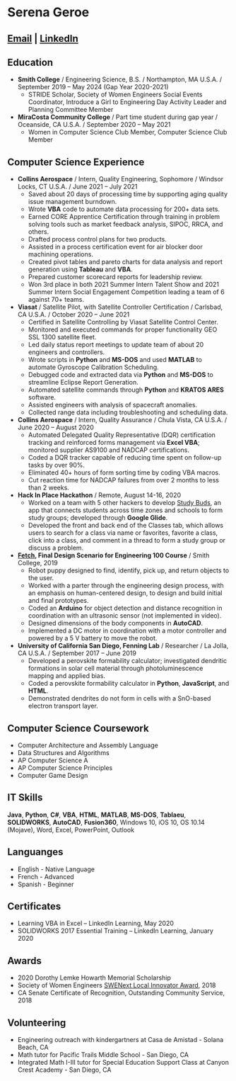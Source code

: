 # Serena Geroe
## [Email](mailto:serena.geroe@gmail.com) | [LinkedIn](https://www.linkedin.com/in/serena-geroe/)

## Education
 * **Smith College** / Engineering Science, B.S. / Northampton, MA U.S.A. / September 2019 – May 2024 (Gap Year 2020-2021)
    * STRIDE Scholar, Society of Women Engineers Social Events Coordinator, Introduce a Girl to Engineering Day Activity Leader and Planning Committee Member
 * **MiraCosta Community College** / Part time student during gap year / Oceanside, CA U.S.A. / September 2020 – May 2021
    * Women in Computer Science Club Member, Computer Science Club Member    

## Computer Science Experience
 * **Collins Aerospace** / Intern, Quality Engineering, Sophomore / Windsor Locks, CT U.S.A. / June 2021 – July 2021
   * Saved about 20 days of processing time by supporting aging quality issue management burndown.
   * Wrote **VBA** code to automate data processing for 200+ data sets.
   * Earned CORE Apprentice Certification through training in problem solving tools such as market feedback analysis, SIPOC, RRCA, and others.
   * Drafted process control plans for two products.
    * Assisted in a process certification event for air blocker door machining operations.
   * Created pivot tables and pareto charts for data analysis and report generation using **Tableau** and **VBA**.
   * Prepared customer scorecard reports for leadership review.
   * Won 3rd place in both 2021 Summer Intern Talent Show and 2021 Summer Intern Social Engagement Competition leading a team of 6 against 70+ teams.
 * **Viasat** / Satellite Pilot, with Satellite Controller Certification / Carlsbad, CA U.S.A. / October 2020 – June 2021
    * Certified in Satellite Controlling by Viasat Satellite Control Center.
    * Monitored and executed commands for proper functionality GEO SSL 1300 satellite fleet.
    * Led daily status report meetings to update team of about 20 engineers and controllers.
    * Wrote scripts in **Python** and **MS-DOS** and used **MATLAB** to automate Gyroscope Calibration Scheduling.
    * Debugged code and extracted data via **Python** and **MS-DOS** to streamline Eclipse Report Generation.
    * Automated satellite commands through **Python** and **KRATOS ARES** software.
    * Assisted engineers with analysis of spacecraft anomalies.
    * Collected range data including troubleshooting and scheduling data.
 * **Collins Aerospace** / Intern, Quality Assurance / Chula Vista, CA U.S.A. / June 2020 – August 2020
    * Automated Delegated Quality Representative (DQR) certification tracking and reinforced forms management via **Excel VBA**; monitored supplier AS9100 and NADCAP certifications.
    * Coded a DQR tracker capable of reducing time spent on follow-up tasks by over 90%.
    * Eliminated 40+ hours of form sorting time by coding VBA macros.
    * Cut reaction time for NADCAP failures from over 2 months to less than 2 weeks.
 * **Hack In Place Hackathon** / Remote, August 14-16, 2020	
    * Worked on a team with 5 other hackers to develop [Study Buds](https://drive.google.com/file/d/14P6fuNWjuAVWFeQ9fMKz9WSyp-H4Odrs/view), an app that connects students across time zones and schools to form study groups; developed through **Google Glide**.
    * Developed the front and back end of the Classes tab, which allows users to search for a class via name or favorites, favorite a class, click into a class, and comment in a thread to form a study group or discuss a problem.
 * **[Fetch](https://www.youtube.com/watch?v=a83O5kNOtxA&feature=youtu.be), Final Design Scenario for Engineering 100 Course** / Smith College, 2019
    * Robot puppy designed to find, identify, pick up, and return objects to the user.
    * Worked with a parter through the engineering design process, with an emphasis on human-centered design, to design and build initial and final prototypes.
    * Coded an **Arduino** for object detection and distance recognition in coordination with an ultrasonic sensor (not implemented in video).
    * Designed dimensions of the body components in **AutoCAD**.
    * Implemented a DC motor in coordination with a motor controller and powered by a 5 V battery to move the robot.
 * **University of California San Diego, Fenning Lab** / Researcher / La Jolla, CA U.S.A. / September 2017 – June 2019
    * Developed a perovskite formability calculator; investigated dendritic formations in solar cell material through photoluminescence mapping and applied bias.
    * Coded a perovskite formability calculator in **Python**, **JavaScript**, and **HTML**.
    * Demonstrated dendrites do not form in cells with a SnO-based electron transport layer.

## Computer Science Coursework
* Computer Architecture and Assembly Language
* Data Structures and Algorithms
* AP Computer Science A
* AP Computer Science Principles
* Computer Game Design

## IT Skills
**Java**, **Python**, **C#**, **VBA**, **HTML**, **MATLAB**, **MS-DOS**, **Tablaeu**, **SOLIDWORKS**, **AutoCAD**, **Fusion360**, Windows 10, iOS 10, OS 10.14 (Mojave), Word, Excel, PowerPoint, Outlook

## Languanges
* English - Native Language
* French - Advanced
* Spanish - Beginner

## Certificates
* Learning VBA in Excel – LinkedIn Learning, May 2020
* SOLIDWORKS 2017 Essential Training – LinkedIn Learning, January 2020

## Awards
 * 2020 Dorothy Lemke Howarth Memorial Scholarship
 * Society of Women Engineers [SWENext Local Innovator Award](https://www.youtube.com/watch?v=JQgJAgrBz7U), 2018
 * CA Senate Certificate of Recognition, Outstanding Community Service, 2018

## Volunteering
 * Engineering outreach with kindergartners at Casa de Amistad - Solana Beach, CA
 * Math tutor for Pacific Trails Middle School - San Diego, CA
 * Integrated Math I-III tutor for Special Education Support Class at Canyon Crest Academy - San Diego, CA

